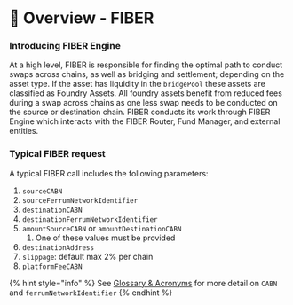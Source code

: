 # 📐 Overview - FIBER

### Introducing FIBER Engine

At a high level, FIBER is responsible for finding the optimal path to conduct swaps across chains, as well as bridging and settlement; depending on the asset type. If the asset has liquidity in the `bridgePool` these assets are classified as Foundry Assets. All foundry assets benefit from reduced fees during a swap across chains as one less swap needs to be conducted on the source or destination chain. FIBER conducts its work through FIBER Engine which interacts with the FIBER Router, Fund Manager, and external entities.&#x20;

### Typical FIBER request

A typical FIBER call includes the following parameters:

1. `sourceCABN`
2. `sourceFerrumNetworkIdentifier`
3. `destinationCABN`
4. `destinationFerrumNetworkIdentifier`
5. `amountSourceCABN` or `amountDestinationCABN`
   1. One of these values must be provided
6. `destinationAddress`
7. `slippage`: default max 2% per chain
8. `platformFeeCABN`

{% hint style="info" %}
See [Glossary & Acronyms](../../../../resources/glossary-and-acronyms/) for more detail on `CABN` and `ferrumNetworkIdentifier`
{% endhint %}
